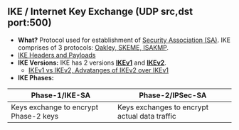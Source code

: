 ## IKE / Internet Key Exchange (UDP src,dst port:500)
- **What?** Protocol used for establishment of [Security Association (SA)](../Terms). IKE comprises of 3 protocols: [Oakley, SKEME, ISAKMP](Oakley_SKEME_ISAKMP.md).
- [IKE Headers and Payloads](IKE_Headers_Payloads)
- **IKE Versions:** IKE has 2 versions **[IKEv1](IKEv1)** and **[IKEv2](IKEv2)**.
  - [IKEv1 vs IKEv2, Advatanges of IKEv2 over IKEv1](IKEv1_vs_IKEv2)
- **IKE Phases:**

|Phase-1/IKE-SA|Phase-2/IPSec-SA|
|---|---|
|Keys exchange to encrypt Phase-2 keys|Keys exchanges to encrypt actual data traffic|
